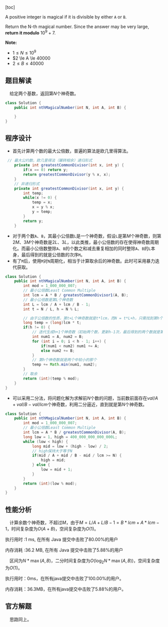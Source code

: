 [toc]

A positive integer is magical if it is divisible by either `A` or `B`.

Return the N-th magical number.  Since the answer may be very large, **return it modulo** $10^9 + 7$.

**Note:**

* $1 \le N \le 10^9$
* $2 \le A \le 40000
* $2 \le B \le 40000$



## 题目解读

&emsp;给定两个基数，返回第$N$个神奇数。

```java
class Solution {
    public int nthMagicalNumber(int N, int A, int B) {

    }
}
```

## 程序设计

* 首先计算两个数的最大公倍数，普遍的算法是欧几里得算法。

```java
 // 最大公约数，欧几里得法（辗转相余）递归形式
    private int greatestCommonDivisor(int x, int y) {
        if(x == 0) return y;
        return greatestCommonDivisor(y % x, x);
    }
    // 非递归形式
    private int greatestCommonDivisor(int x, int y) {
        int temp;
        while(x != 0) {
            temp = x;
            x = y % x;
            y = temp;
        }
        return y;
    }
```

* 对于两个数`A`、`B`，其最小公倍数`L`是一个神奇数，假设`L`是第$M$个神奇数，则第$2M$、$3M$个神奇数是$2L$、$3L$，以此类推，最小公倍数的存在使得神奇数周期化。而最小公倍数整除`A`、`B`的个数之和减去重复相加的同时整除`A`、`B`的`L`本身，最后得到的就是公倍数的次序`M`。
* 有了`M`后，使用`M`对`N`周期化，相当于计算取余后的神奇数。此时可采用暴力迭代获取。

```java
class Solution {
    public int nthMagicalNumber(int N, int A, int B) {
        int mod = 1_000_000_007;
        // 最小公倍数Least Common Multiple
        int lcm = A * B / greatestCommonDivisor1(A, B);
        // 最小公倍数是第L个神奇数
        int L = lcm / A + lcm / B - 1;
        int t = N / L, h = N % L;

        // 由于公倍数的性质，第t×L个神奇数就是t*lcm，而N = t*L+h，只需找到第h个神奇数叠加即是答案
        long temp = (long)lcm * t;
        if(h != 0) {
            // 迭代生成h+1个神奇数（初始两个数，更新h-1次，最后得到的两个数就是第h和第h+1个神奇数）
            int num1 = A, num2 = B;
            for (int i = 0; i < h - 1; i++) {
                if(num1 < num2) num1 += A;
                else num2 += B;
            }
            // 第h个神奇数就是两个中较小的那个
            temp += Math.min(num1, num2);
        }
        // 取余
        return (int)(temp % mod);
    }
}
```

* 可以采用二分法，将问题化解为求解前$N$个数的问题，当前数前面存在$val/A + val/B - val/lcm$个神奇数，利用二分逼近，直到就是第$N$个神奇数。

```java
class Solution {
    public int nthMagicalNumber(int N, int A, int B) {
        int mod = 1_000_000_007;
        // 最小公倍数Least Common Multiple
        int lcm = A * B / greatestCommonDivisor(A, B);
        long low = 1, high = 400_000_000_000_000L;
        while (low < high) {
            long mid = low + (high - low) / 2;
            // high保持大于等于N
            if(mid / A + mid / B - mid / lcm >= N) {
                high = mid;
            } else {
                low = mid + 1;
            }
        }
        return (int)(low % mod);
    }
}
```

## 性能分析

&emsp;计算余数个神奇数，不超过$M$，由于$M = L/A + L/B - 1 = B*lcm + A*lcm - 1$，时间复杂度为$O(A + B)$，空间复杂度为$O(1)$。

执行用时 :1 ms, 在所有 Java 提交中击败了80.00%的用户

内存消耗 :36.2 MB, 在所有 Java 提交中击败了5.88%的用户

&emsp;区间为$N*\max(A,B)$，二分时间复杂度为$O(\log_2N*\max(A,B))$，空间复杂度为$O(1)$。

执行用时：0ms，在所有java提交中击败了100.00%的用户。

内存消耗：36.3MB，在所有java提交中击败了5.88%的用户。

## 官方解题

&emsp;思路同上。